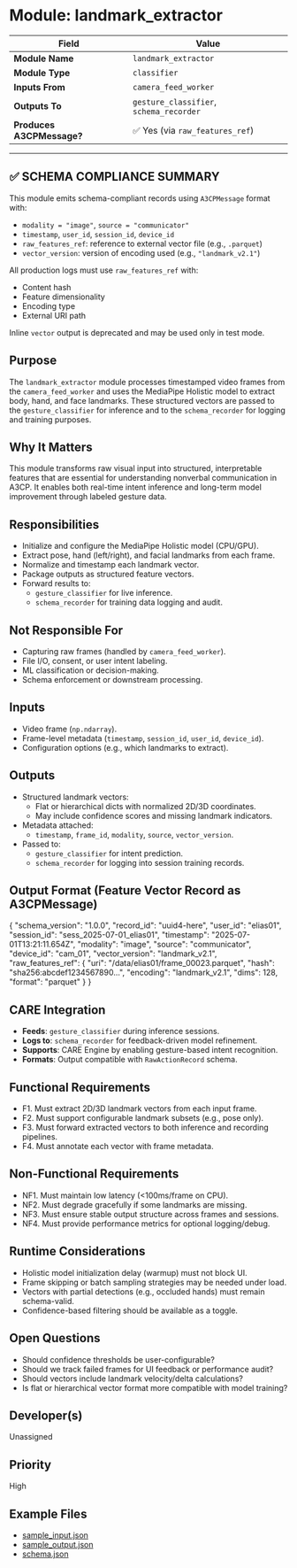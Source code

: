# Module: landmark_extractor

| Field                  | Value                                      |
|------------------------|--------------------------------------------|
| **Module Name**        | `landmark_extractor`                       |
| **Module Type**        | `classifier`                               |
| **Inputs From**        | `camera_feed_worker`                       |
| **Outputs To**         | `gesture_classifier`, `schema_recorder`    |
| **Produces A3CPMessage?** | ✅ Yes (via `raw_features_ref`)         |

-------------------------------------------------------------------------------
✅ SCHEMA COMPLIANCE SUMMARY
-------------------------------------------------------------------------------

This module emits schema-compliant records using `A3CPMessage` format with:

- `modality = "image"`, `source = "communicator"`
- `timestamp`, `user_id`, `session_id`, `device_id`
- `raw_features_ref`: reference to external vector file (e.g., `.parquet`)
- `vector_version`: version of encoding used (e.g., `"landmark_v2.1"`)

All production logs must use `raw_features_ref` with:
- Content hash
- Feature dimensionality
- Encoding type
- External URI path

Inline `vector` output is deprecated and may be used only in test mode.


## Purpose
The `landmark_extractor` module processes timestamped video frames from the `camera_feed_worker` and uses the MediaPipe Holistic model to extract body, hand, and face landmarks. These structured vectors are passed to the `gesture_classifier` for inference and to the `schema_recorder` for logging and training purposes.

## Why It Matters
This module transforms raw visual input into structured, interpretable features that are essential for understanding nonverbal communication in A3CP. It enables both real-time intent inference and long-term model improvement through labeled gesture data.

## Responsibilities
- Initialize and configure the MediaPipe Holistic model (CPU/GPU).
- Extract pose, hand (left/right), and facial landmarks from each frame.
- Normalize and timestamp each landmark vector.
- Package outputs as structured feature vectors.
- Forward results to:
  - `gesture_classifier` for live inference.
  - `schema_recorder` for training data logging and audit.

## Not Responsible For
- Capturing raw frames (handled by `camera_feed_worker`).
- File I/O, consent, or user intent labeling.
- ML classification or decision-making.
- Schema enforcement or downstream processing.

## Inputs
- Video frame (`np.ndarray`).
- Frame-level metadata (`timestamp`, `session_id`, `user_id`, `device_id`).
- Configuration options (e.g., which landmarks to extract).

## Outputs
- Structured landmark vectors:
  - Flat or hierarchical dicts with normalized 2D/3D coordinates.
  - May include confidence scores and missing landmark indicators.
- Metadata attached:
  - `timestamp`, `frame_id`, `modality`, `source`, `vector_version`.
- Passed to:
  - `gesture_classifier` for intent prediction.
  - `schema_recorder` for logging into session training records.

## Output Format (Feature Vector Record as A3CPMessage)
{
  "schema_version": "1.0.0",
  "record_id": "uuid4-here",
  "user_id": "elias01",
  "session_id": "sess_2025-07-01_elias01",
  "timestamp": "2025-07-01T13:21:11.654Z",
  "modality": "image",
  "source": "communicator",
  "device_id": "cam_01",
  "vector_version": "landmark_v2.1",
  "raw_features_ref": {
    "uri": "/data/elias01/frame_00023.parquet",
    "hash": "sha256:abcdef1234567890...",
    "encoding": "landmark_v2.1",
    "dims": 128,
    "format": "parquet"
  }
}


## CARE Integration
- **Feeds**: `gesture_classifier` during inference sessions.
- **Logs to**: `schema_recorder` for feedback-driven model refinement.
- **Supports**: CARE Engine by enabling gesture-based intent recognition.
- **Formats**: Output compatible with `RawActionRecord` schema.

## Functional Requirements
- F1. Must extract 2D/3D landmark vectors from each input frame.
- F2. Must support configurable landmark subsets (e.g., pose only).
- F3. Must forward extracted vectors to both inference and recording pipelines.
- F4. Must annotate each vector with frame metadata.

## Non-Functional Requirements
- NF1. Must maintain low latency (<100ms/frame on CPU).
- NF2. Must degrade gracefully if some landmarks are missing.
- NF3. Must ensure stable output structure across frames and sessions.
- NF4. Must provide performance metrics for optional logging/debug.

## Runtime Considerations
- Holistic model initialization delay (warmup) must not block UI.
- Frame skipping or batch sampling strategies may be needed under load.
- Vectors with partial detections (e.g., occluded hands) must remain schema-valid.
- Confidence-based filtering should be available as a toggle.

## Open Questions
- Should confidence thresholds be user-configurable?
- Should we track failed frames for UI feedback or performance audit?
- Should vectors include landmark velocity/delta calculations?
- Is flat or hierarchical vector format more compatible with model training?

## Developer(s)
Unassigned

## Priority
High

## Example Files
- [sample_input.json](./sample_input.json)
- [sample_output.json](./sample_output.json)
- [schema.json](./schema.json)
